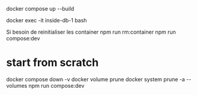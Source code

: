 docker compose up --build

<!-- Entrer dans la console du container -->
docker exec -it inside-db-1 bash

Si besoin de reinitialiser les container
npm run rm:container
npm run compose:dev

# start from scratch
docker compose down -v
docker volume prune
docker system prune -a --volumes
npm run compose:dev
